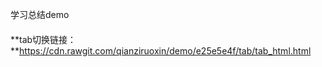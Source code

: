 
学习总结demo
####
**tab切换链接：**https://cdn.rawgit.com/qianziruoxin/demo/e25e5e4f/tab/tab_html.html
####
